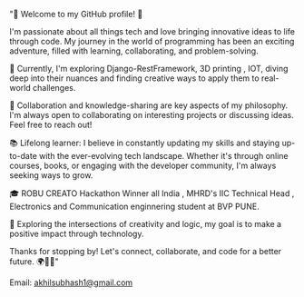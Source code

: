 "👋 Welcome to my GitHub profile! 🚀

I'm passionate about all things tech and love bringing innovative ideas to life through code. My journey in the world of programming has been an exciting adventure, filled with learning, collaborating, and problem-solving.

🌱 Currently, I'm exploring Django-RestFramework, 3D printing , IOT, diving deep into their nuances and finding creative ways to apply them to real-world challenges.

🤝 Collaboration and knowledge-sharing are key aspects of my philosophy. I'm always open to collaborating on interesting projects or discussing ideas. Feel free to reach out!

📚 Lifelong learner: I believe in constantly updating my skills and staying up-to-date with the ever-evolving tech landscape. Whether it's through online courses, books, or engaging with the developer community, I'm always seeking ways to grow.

🎓 ROBU CREATO Hackathon Winner all India , MHRD's IIC Technical Head , Electronics and Communication enginnering student at BVP PUNE.

🌟 Exploring the intersections of creativity and logic, my goal is to make a positive impact through technology.

Thanks for stopping by! Let's connect, collaborate, and code for a better future. 🌍👨‍💻"

Email: akhilsubhash1@gmail.com
